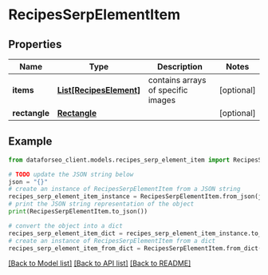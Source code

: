 # RecipesSerpElementItem


## Properties

Name | Type | Description | Notes
------------ | ------------- | ------------- | -------------
**items** | [**List[RecipesElement]**](RecipesElement.md) | contains arrays of specific images | [optional] 
**rectangle** | [**Rectangle**](Rectangle.md) |  | [optional] 

## Example

```python
from dataforseo_client.models.recipes_serp_element_item import RecipesSerpElementItem

# TODO update the JSON string below
json = "{}"
# create an instance of RecipesSerpElementItem from a JSON string
recipes_serp_element_item_instance = RecipesSerpElementItem.from_json(json)
# print the JSON string representation of the object
print(RecipesSerpElementItem.to_json())

# convert the object into a dict
recipes_serp_element_item_dict = recipes_serp_element_item_instance.to_dict()
# create an instance of RecipesSerpElementItem from a dict
recipes_serp_element_item_from_dict = RecipesSerpElementItem.from_dict(recipes_serp_element_item_dict)
```
[[Back to Model list]](../README.md#documentation-for-models) [[Back to API list]](../README.md#documentation-for-api-endpoints) [[Back to README]](../README.md)


